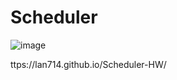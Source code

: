 # Scheduler




![image](https://user-images.githubusercontent.com/87465185/130192153-d05b4d7b-f6c0-4b59-a9cc-286ccf3d028e.png)

ttps://lan714.github.io/Scheduler-HW/